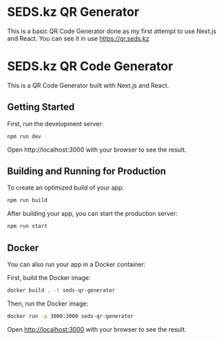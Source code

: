 # SEDS.kz QR Generator
This is a basic QR Code Generator done as my first attempt to use Next.js and React. You can see it in use https://qr.seds.kz

# SEDS.kz QR Code Generator

This is a QR Code Generator built with Next.js and React.

## Getting Started

First, run the development server:

```bash
npm run dev
```
Open http://localhost:3000 with your browser to see the result.


## Building and Running for Production

To create an optimized build of your app:

```bash
npm run build
```

After building your app, you can start the production server:

```bash
npm run start
```

## Docker

You can also run your app in a Docker container:

First, build the Docker image:

```bash
docker build . -t seds-qr-generator
```

Then, run the Docker image:

```bash
docker run -p 3000:3000 seds-qr-generator
```

Open [http://localhost:3000](http://localhost:3000) with your browser to see the result.
